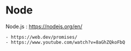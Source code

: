 # Node

Node.js : https://nodejs.org/en/ <br>

    - https://web.dev/promises/
    - https://www.youtube.com/watch?v=8aGhZQkoFbQ
